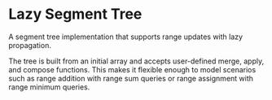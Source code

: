 # Lazy Segment Tree

A segment tree implementation that supports range updates with lazy propagation.

The tree is built from an initial array and accepts user-defined merge, apply,
and compose functions. This makes it flexible enough to model scenarios such as
range addition with range sum queries or range assignment with range minimum
queries.


